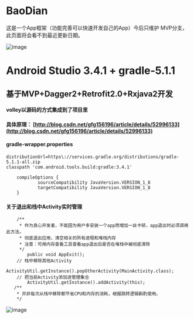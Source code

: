 # BaoDian

这是一个App框架（功能完善可以快速开发自己的App）今后只维护 MVP分支，此页面将会看不到最近更新日期。

![image](https://github.com/yugu88/BaoDian/blob/master/doc/device-2018-12-06-153552.gif)

# Android Studio 3.4.1 + gradle-5.1.1

## 基于MVP+Dagger2+Retrofit2.0+Rxjava2开发

#### volley以源码的方式集成到了项目里

#### 具体原理： [http://blog.csdn.net/gfg156196/article/details/52996133](http://blog.csdn.net/gfg156196/article/details/52996133)

#### gradle-wrapper.properties
    distributionUrl=https\://services.gradle.org/distributions/gradle-5.1.1-all.zip
    classpath 'com.android.tools.build:gradle:3.4.1'

```
    compileOptions {
            sourceCompatibility JavaVersion.VERSION_1_8
            targetCompatibility JavaVersion.VERSION_1_8
    }

```

#### 关于退出和栈中Activity实时管理
```
    /**
     * 作为良心开发者，不能因为用户多安装一个app而增加一丝卡顿，app退出时必须调用此方法。
     * 彻底退出应用，清空相关的所有进程和堆栈内存
     * 注意：可用内存查看工具查看app退出后是否在堆栈中被彻底清除
     */
        public void AppExit();
    // 栈中移除其他Activity
        ActivityUtil.getInstance().popOtherActivity(MainActivity.class);
    // 把当前Activity添加进管理集合
        ActivityUtil.getInstance().addActivity(this);
   /**
    * 并非每次从栈中移除都节省CPU和内存的消耗，根据跳转逻辑斟酌使用。
    */
```

![image](https://github.com/yugu88/BaoDian/blob/master/app/src/main/res/mipmap-xxhdpi/main_gg.jpeg)
